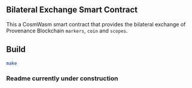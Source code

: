 ## Bilateral Exchange Smart Contract

This a CosmWasm smart contract that provides the bilateral exchange of Provenance Blockchain `markers`, `coin` and `scopes`.

## Build

```bash
make
```

### Readme currently under construction
